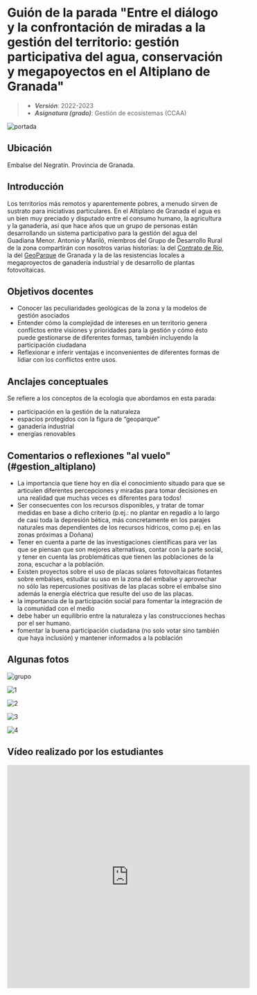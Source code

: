 # Guión de la parada "Entre el diálogo y la confrontación de miradas a la gestión del territorio: gestión participativa del agua, conservación y megapoyectos en el Altiplano de Granada"


> + **_Versión_**: 2022-2023
> + **_Asignatura (grado)_**: Gestión de ecosistemas (CCAA)

![portada](https://github.com/aprendiendo-cosas/C_gestion_altiplano_gesteco/blob/2022_2023/images/negratin.jpeg?raw=true) 

## Ubicación

Embalse del Negratín. Provincia de Granada.

## Introducción

Los territorios más remotos y aparentemente pobres, a menudo sirven de sustrato para iniciativas particulares. En el Altiplano de Granada el agua es un bien muy preciado y disputado entre el consumo humano, la agricultura y la ganadería, así que hace años que un grupo de personas están desarrollando un sistema participativo para la gestión del agua del Guadiana Menor. Antonio y Mariló, miembros del Grupo de Desarrollo Rural de la zona compartirán con nosotros varias historias: la del [Contrato de Río](https://altiplanogranada.org/contratoderio/), la del [GeoParque](https://www.geoparquedegranada.com/) de Granada y la de las resistencias locales a megaproyectos de ganadería industrial y de desarrollo de plantas fotovoltaicas. 




## Objetivos docentes
+ Conocer las peculiaridades geológicas de la zona y la modelos de gestión asociados
+ Entender cómo la complejidad de intereses en un territorio genera conflictos entre visiones y prioridades para la gestión y cómo ésto puede gestionarse de diferentes formas, también incluyendo la participación ciudadana
+ Reflexionar e inferir ventajas e inconvenientes de diferentes formas de lidiar con los conflictos entre usos.

## Anclajes conceptuales

Se refiere a los conceptos de la ecología que abordamos en esta parada:

- participación en la gestión de la naturaleza
- espacios protegidos con la figura de “geoparque”
- ganadería industrial
- energías renovables



## Comentarios o reflexiones "al vuelo" (#gestion_altiplano)



- La importancia que tiene hoy en día el conocimiento situado para que se articulen diferentes percepciones y miradas para tomar decisiones en una realidad que muchas veces es diferentes para todos!
- Ser consecuentes con los recursos disponibles, y tratar de tomar medidas en base a dicho criterio (p.ej.: no plantar en regadío a lo largo de casi toda la depresión bética, más concretamente en los parajes naturales mas dependientes de los recursos hídricos, como p.ej. en las zonas próximas a Doñana)
- Tener en cuenta a parte de las investigaciones científicas para ver las que se piensan que son mejores alternativas, contar con la parte social, y tener en cuenta las problemáticas que tienen las poblaciones de la zona, escuchar a la población. 
- Existen proyectos sobre el uso de placas solares fotovoltaicas flotantes sobre embalses, estudiar su uso en la zona del embalse y aprovechar no sólo las repercusiones positivas de las placas sobre el embalse sino además la energía eléctrica que resulte del uso de las placas. 
- la importancia de la participación social para fomentar la integración de la comunidad con el medio
- debe haber un equilibrio entre la naturaleza y las construcciones hechas por el ser humano.
- fomentar la buena participación ciudadana (no solo votar sino también que haya inclusión) y mantener informados a la población





## Algunas fotos

![grupo](https://github.com/aprendiendo-cosas/C_gestion_altiplano_gesteco/blob/2022_2023/images/grupo_altiplano.jpg?raw=true)

![1](https://github.com/aprendiendo-cosas/C_gestion_altiplano_gesteco/blob/2022_2023/images/1.JPG?raw=true)

![2](https://github.com/aprendiendo-cosas/C_gestion_altiplano_gesteco/blob/2022_2023/images/2.JPG?raw=true)

![3](https://github.com/aprendiendo-cosas/C_gestion_altiplano_gesteco/blob/2022_2023/images/3.JPG?raw=true)

![4](https://github.com/aprendiendo-cosas/C_gestion_altiplano_gesteco/blob/2022_2023/images/4.JPG?raw=true)



## Vídeo realizado por los estudiantes



<iframe width="560" height="515" src="https://www.youtube.com/embed/ZJAqij1RXGw" title="YouTube video player" frameborder="0" allow="accelerometer; autoplay; clipboard-write; encrypted-media; gyroscope; picture-in-picture; web-share" allowfullscreen></iframe>